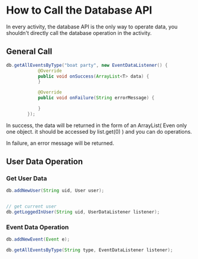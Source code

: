 # How to Call the Database API

In every activity, the database API is the only way to operate data, you shouldn't directly call the database operation in the activity.




## General Call



```java
db.getAllEventsByType("boat party", new EventDataListener() {
            @Override
            public void onSuccess(ArrayList<T> data) {
            }

            @Override
            public void onFailure(String errorMessage) {

            }
        });
```

In success, the data will be returned in the form of an ArrayList( Even only one object. it should be accessed by list.get(0) ) and you can do operations.

In failure, an error message will be returned.

## User Data Operation

### Get User Data

```java
db.addNewUser(String uid, User user);


// get current user
db.getLoggedInUser(String uid, UserDataListener listener);
```


### Event Data Operation

```java
db.addNewEvent(Event e);

db.getAllEventsByType(String type, EventDataListener listener);
```
